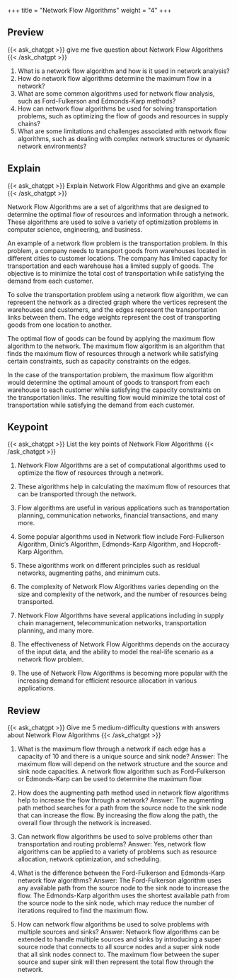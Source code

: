 +++
title = "Network Flow Algorithms"
weight = "4"
+++
## Preview
{{< ask_chatgpt >}}
give me five question about Network Flow Algorithms
{{< /ask_chatgpt >}}



1. What is a network flow algorithm and how is it used in network analysis?
2. How do network flow algorithms determine the maximum flow in a network?
3. What are some common algorithms used for network flow analysis, such as Ford-Fulkerson and Edmonds-Karp methods?
4. How can network flow algorithms be used for solving transportation problems, such as optimizing the flow of goods and resources in supply chains?
5. What are some limitations and challenges associated with network flow algorithms, such as dealing with complex network structures or dynamic network environments?   

## Explain
{{< ask_chatgpt >}}
Explain Network Flow Algorithms and give an example
{{< /ask_chatgpt >}}



Network Flow Algorithms are a set of algorithms that are designed to determine the optimal flow of resources and information through a network. These algorithms are used to solve a variety of optimization problems in computer science, engineering, and business.

An example of a network flow problem is the transportation problem. In this problem, a company needs to transport goods from warehouses located in different cities to customer locations. The company has limited capacity for transportation and each warehouse has a limited supply of goods. The objective is to minimize the total cost of transportation while satisfying the demand from each customer.

To solve the transportation problem using a network flow algorithm, we can represent the network as a directed graph where the vertices represent the warehouses and customers, and the edges represent the transportation links between them. The edge weights represent the cost of transporting goods from one location to another.

The optimal flow of goods can be found by applying the maximum flow algorithm to the network. The maximum flow algorithm is an algorithm that finds the maximum flow of resources through a network while satisfying certain constraints, such as capacity constraints on the edges.

In the case of the transportation problem, the maximum flow algorithm would determine the optimal amount of goods to transport from each warehouse to each customer while satisfying the capacity constraints on the transportation links. The resulting flow would minimize the total cost of transportation while satisfying the demand from each customer.   

## Keypoint
{{< ask_chatgpt >}}
List the key points of Network Flow Algorithms
{{< /ask_chatgpt >}}



1. Network Flow Algorithms are a set of computational algorithms used to optimize the flow of resources through a network.

2. These algorithms help in calculating the maximum flow of resources that can be transported through the network.

3. Flow algorithms are useful in various applications such as transportation planning, communication networks, financial transactions, and many more.

4. Some popular algorithms used in Network flow include Ford-Fulkerson Algorithm, Dinic’s Algorithm, Edmonds-Karp Algorithm, and Hopcroft-Karp Algorithm.

5. These algorithms work on different principles such as residual networks, augmenting paths, and minimum cuts.

6. The complexity of Network Flow Algorithms varies depending on the size and complexity of the network, and the number of resources being transported.

7. Network Flow Algorithms have several applications including in supply chain management, telecommunication networks, transportation planning, and many more.

8. The effectiveness of Network Flow Algorithms depends on the accuracy of the input data, and the ability to model the real-life scenario as a network flow problem.

9. The use of Network Flow Algorithms is becoming more popular with the increasing demand for efficient resource allocation in various applications.   

## Review
{{< ask_chatgpt >}}
Give me 5 medium-difficulty questions with answers about Network Flow Algorithms
{{< /ask_chatgpt >}}



1. What is the maximum flow through a network if each edge has a capacity of 10 and there is a unique source and sink node?
Answer: The maximum flow will depend on the network structure and the source and sink node capacities. A network flow algorithm such as Ford-Fulkerson or Edmonds-Karp can be used to determine the maximum flow.

2. How does the augmenting path method used in network flow algorithms help to increase the flow through a network?
Answer: The augmenting path method searches for a path from the source node to the sink node that can increase the flow. By increasing the flow along the path, the overall flow through the network is increased.

3. Can network flow algorithms be used to solve problems other than transportation and routing problems?
Answer: Yes, network flow algorithms can be applied to a variety of problems such as resource allocation, network optimization, and scheduling.

4. What is the difference between the Ford-Fulkerson and Edmonds-Karp network flow algorithms?
Answer: The Ford-Fulkerson algorithm uses any available path from the source node to the sink node to increase the flow. The Edmonds-Karp algorithm uses the shortest available path from the source node to the sink node, which may reduce the number of iterations required to find the maximum flow.

5. How can network flow algorithms be used to solve problems with multiple sources and sinks?
Answer: Network flow algorithms can be extended to handle multiple sources and sinks by introducing a super source node that connects to all source nodes and a super sink node that all sink nodes connect to. The maximum flow between the super source and super sink will then represent the total flow through the network.   

